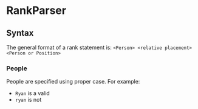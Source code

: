 # RankParser

## Syntax 

The general format of a rank statement is: 
`<Person> <relative placement> <Person or Position>`

### People
People are specified using proper case.
For example:
* `Ryan` is a valid
* `ryan` is not

